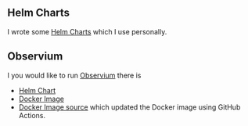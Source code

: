 ## Helm Charts

I wrote some [Helm Charts](https://github.com/dkrizic/charts) which I use personally.

## Observium

I you would like to run [Observium](http://www.observium.org) there is

* [Helm Chart](https://github.com/dkrizic/charts/tree/main/charts/observium)
* [Docker Image](https://hub.docker.com/dkrizic/observium)
* [Docker Image source](https://github.com/dkrizic/docker-observium) which updated the Docker image using GitHub Actions.

